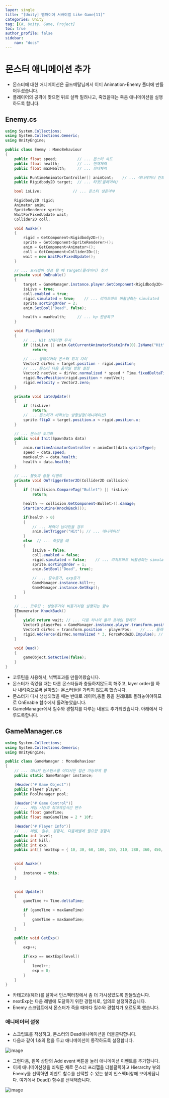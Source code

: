 ```yaml
---
layer: single
title: "[Unity] 뱀파이어 서바이벌 Like Game[11]"
categories: Unity
tag: [C#, Unity, Game, Project]
toc: true
author_profile: false
sidebar: 
    nav: "docs"
---
```



# 몬스터 애니메이션 추가

- 몬스터에 대한 애니메이션은 골드메탈님께서 이미 Animation-Enemy 폴더에 만들어두셨습니다.
- 플레이어의 공격에 맞으면 뒤로 살짝 밀려나고, 죽었을때는 죽음 애니메이션을 실행하도록 합니다.

## Enemy.cs

```c#
using System.Collections;
using System.Collections.Generic;
using UnityEngine;

public class Enemy : MonoBehaviour
{
    public float speed;         // ... 몬스터 속도
    public float health;        // ... 현재체력
    public float maxHealth;     // ... 최대체력

    public RuntimeAnimatorController[] animCont;    // ... 애니메이터 컨트롤러
    public Rigidbody2D target;  // ... 타겟(플레이어)

    bool isLive;              // ... 몬스터 생존여부

    Rigidbody2D rigid;
    Animator anim;
    SpriteRenderer sprite;
    WaitForFixedUpdate wait;
    Collider2D coll;

    void Awake()
    {
        rigid = GetComponent<Rigidbody2D>();
        sprite = GetComponent<SpriteRenderer>();
        anim = GetComponent<Animator>();
        coll = GetComponent<Collider2D>();
        wait = new WaitForFixedUpdate();
    }

    // ... 프리팹이 생성 될 때 Target(플레이어) 찾기
    private void OnEnable()
    {
        target = GameManager.instance.player.GetComponent<Rigidbody2D>();
        isLive = true;
        coll.enabled = true;
        rigid.simulated = true;    // ... 리지드바드 비활성화는 simulated
        sprite.sortingOrder = 2;
        anim.SetBool("Dead", false);

        health = maxHealth;     // ... hp 원상복구
    }

    void FixedUpdate()
    {
        // ... Hit 상태이면 무시
        if (!isLive || anim.GetCurrentAnimatorStateInfo(0).IsName("Hit"))
            return;
       
        // ... 플레이어와 몬스터 위치 차이
        Vector2 dirVec = target.position - rigid.position;  
        // ... 몬스터 다음 움직일 방향 설정
        Vector2 nextVec = dirVec.normalized * speed * Time.fixedDeltaTime;
        rigid.MovePosition(rigid.position + nextVec);
        rigid.velocity = Vector2.zero;
    }

    private void LateUpdate()
    {
        if (!isLive)
            return;
        // ... 몬스터가 바라보는 방향설정(애니메이션)
        sprite.flipX = target.position.x < rigid.position.x;    
    }

    // ... 몬스터 초기화
    public void Init(SpawnData data)
    {
        anim.runtimeAnimatorController = animCont[data.spriteType];
        speed = data.speed;
        maxHealth = data.health;
        health = data.health;
    }

    // ... 불릿과 충돌 이벤트
    private void OnTriggerEnter2D(Collider2D collision)
    {
        if (!collision.CompareTag("Bullet") || !isLive)
            return;

        health -= collision.GetComponent<Bullet>().damage;
        StartCoroutine(KnockBack());

        if(health > 0)
        {
            // ... 체력이 남아있을 경우
            anim.SetTrigger("Hit"); // ... 애니메이션
        }
        else  // ... 죽었을 때
        {
            isLive = false;
            coll.enabled = false;
            rigid.simulated = false;    // ... 리지드바드 비활성화는 simulated
            sprite.sortingOrder = 1;
            anim.SetBool("Dead", true);

            // ... 킬수증가, exp증가
            GameManager.instance.kill++;
            GameManager.instance.GetExp();
        }
    }

    // ... 코루틴 : 생명주기와 비동기처럼 실행되는 함수
    IEnumerator KnockBack()
    {
        yield return wait; // ... 다음 하나의 물리 프레임 딜레이
        Vector3 playerPos = GameManager.instance.player.transform.position; // ... 플레이어 위치
        Vector3 dirVec = transform.position - playerPos;    // ... 플레이어 기준 반대방향
        rigid.AddForce(dirVec.normalized * 3, ForceMode2D.Impulse); // ... 반대방향으로 힘 가하기
    }

    void Dead()
    {
        gameObject.SetActive(false);
    }
}

```

- 코루틴을 사용해서, 넉백효과를 만들어봤습니다.
- 몬스터가 죽었을 때는 다른 몬스터들과 충돌하지않도록 해주고, layer order를 하나 내려줌으로써 살아있는 몬스터들을 가리지 않도록 했습니다.
- 몬스터가 다시 생성되었을 때는 반대로 레이어,충돌 등을 원래대로 돌려놓아야하므로 OnEnable 함수에서 돌려놓았습니다.
- GameManager에서 킬수와 경험치를 다루는 내용도 추가되었습니다. 아래에서 다루도록합니다.


## GameManager.cs

```c#
using System.Collections;
using System.Collections.Generic;
using UnityEngine;

public class GameManager : MonoBehaviour
{
    // ... 매니저 인스턴스를 어디서든 접근 가능하게 함
    public static GameManager instance;

    [Header("# Game Object")]
    public Player player;
    public PoolManager pool;

    [Header("# Game Control")]
    // ... 게임 시간과 최대게임시간 변수
    public float gameTime;
    public float maxGameTime = 2 * 10f;

    [Header("# Player Info")]
    // ... 레벨, 킬수, 경험치, 다음레벨에 필요한 경험치
    public int level;
    public int kill;
    public int exp;
    public int[] nextExp = { 10, 30, 60, 100, 150, 210, 280, 360, 450, 600 };
    

    void Awake()
    {
        instance = this;
    }

    
    void Update()
    {
        gameTime += Time.deltaTime;

        if (gameTime > maxGameTime)
        {
            gameTime = maxGameTime;
        }
    }

    public void GetExp()
    {
        exp++;

        if(exp == nextExp[level])
        {
            level++;
            exp = 0;
        }
    }
}

```

- 카테고리(헤더)를 달아서 인스펙터창에서 좀 더 가시성있도록 만들었습니다.
- nextExp는 다음 레벨에 도달하기 위한 경험치로, 임의로 설정하였습니다.
- Enemy 스크립트에서 몬스터가 죽을 때마다 킬수와 경험치가 오르도록 했습니다.

### 애니메이터 설정

- 스크립트를 작성하고, 몬스터의 Dead애니메이션을 더블클릭합니다.
- 다음과 같이 1초의 텀을 두고 애니메이션이 동작하도록 설정합니다.

![image](/images/2023/2023-10-15/capture_1.png)

- 그런다음, 왼쪽 상단의 Add event 버튼을 눌러 애니메이션 이벤트를 추가합니다.
- 이제 애니메이션창을 띄워둔 채로 몬스터 프리팹을 더블클릭하고 Hierarchy 뷰의 Enemy를 선택하면 이벤트 함수를 선택할 수 있는 창이 인스펙터창에 보이게됩니다. 여기에서 Dead() 함수를 선택해줍니다.

![image](/images/2023/2023-10-15/capture_2.png)
